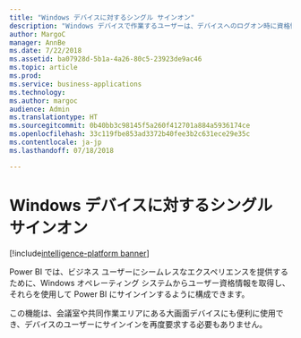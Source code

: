 ```yaml
---
title: "Windows デバイスに対するシングル サインオン"
description: "Windows デバイスで作業するユーザーは、デバイスへのログオン時に資格情報の入力を求められます。"
author: MargoC
manager: AnnBe
ms.date: 7/22/2018
ms.assetid: ba07928d-5b1a-4a26-80c5-23923de9ac46
ms.topic: article
ms.prod: 
ms.service: business-applications
ms.technology: 
ms.author: margoc
audience: Admin
ms.translationtype: HT
ms.sourcegitcommit: 0b40bb3c98145f5a260f412701a884a5936174ce
ms.openlocfilehash: 33c119fbe853ad3372b40fee3b2c631ece29e35c
ms.contentlocale: ja-jp
ms.lasthandoff: 07/18/2018

---
```

# <a name="single-sign-on-for-windows-devices"></a>Windows デバイスに対するシングル サインオン 

[!include[intelligence-platform banner](../../includes/intelligence-platform.md)]




Power BI では、ビジネス ユーザーにシームレスなエクスペリエンスを提供するために、Windows オペレーティング システムからユーザー資格情報を取得し、それらを使用して Power BI にサインインするように構成できます。 

この機能は、会議室や共同作業エリアにある大画面デバイスにも便利に使用でき、デバイスのユーザーにサインインを再度要求する必要もありません。

